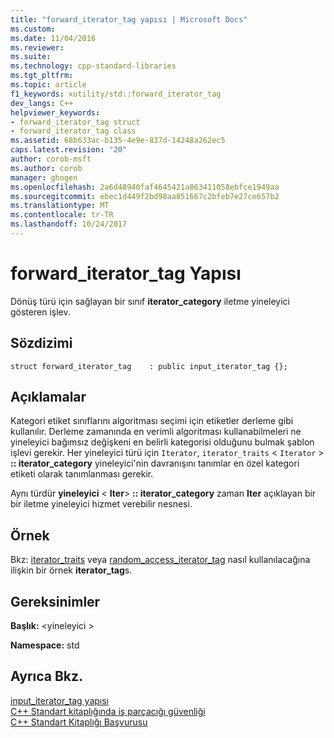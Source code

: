 ```yaml
---
title: "forward_iterator_tag yapısı | Microsoft Docs"
ms.custom: 
ms.date: 11/04/2016
ms.reviewer: 
ms.suite: 
ms.technology: cpp-standard-libraries
ms.tgt_pltfrm: 
ms.topic: article
f1_keywords: xutility/std::forward_iterator_tag
dev_langs: C++
helpviewer_keywords:
- forward_iterator_tag struct
- forward_iterator_tag class
ms.assetid: 68b633ac-b135-4e9e-837d-14248a262ec5
caps.latest.revision: "20"
author: corob-msft
ms.author: corob
manager: ghogen
ms.openlocfilehash: 2a6d48940faf4645421a863411058ebfce1949aa
ms.sourcegitcommit: ebec1d449f2bd98aa851667c2bfeb7e27ce657b2
ms.translationtype: MT
ms.contentlocale: tr-TR
ms.lasthandoff: 10/24/2017
---
```

# <a name="forwarditeratortag-struct"></a>forward_iterator_tag Yapısı
Dönüş türü için sağlayan bir sınıf **iterator_category** iletme yineleyici gösteren işlev.  
  
## <a name="syntax"></a>Sözdizimi  
  
```
struct forward_iterator_tag    : public input_iterator_tag {};
```  
  
## <a name="remarks"></a>Açıklamalar  
 Kategori etiket sınıflarını algoritması seçimi için etiketler derleme gibi kullanılır. Derleme zamanında en verimli algoritması kullanabilmeleri ne yineleyici bağımsız değişkeni en belirli kategorisi olduğunu bulmak şablon işlevi gerekir. Her yineleyici türü için `Iterator`, `iterator_traits` <  `Iterator` >  **:: iterator_category** yineleyici'nin davranışını tanımlar en özel kategori etiketi olarak tanımlanması gerekir.  
  
 Aynı türdür **yineleyici** \< **Iter**> **:: iterator_category** zaman **Iter** açıklayan bir bir iletme yineleyici hizmet verebilir nesnesi.  
  
## <a name="example"></a>Örnek  
 Bkz: [iterator_traits](../standard-library/iterator-traits-struct.md) veya [random_access_iterator_tag](../standard-library/random-access-iterator-tag-struct.md) nasıl kullanılacağına ilişkin bir örnek **iterator_tag**s.  
  
## <a name="requirements"></a>Gereksinimler  
 **Başlık:** \<yineleyici >  
  
 **Namespace:** std  
  
## <a name="see-also"></a>Ayrıca Bkz.  
 [input_iterator_tag yapısı](../standard-library/input-iterator-tag-struct.md)   
 [C++ Standart kitaplığında iş parçacığı güvenliği](../standard-library/thread-safety-in-the-cpp-standard-library.md)   
 [C++ Standart Kitaplığı Başvurusu](../standard-library/cpp-standard-library-reference.md)




